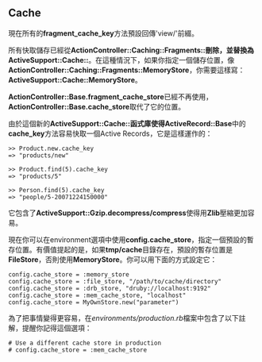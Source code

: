 ## Cache

現在所有的**fragment\_cache\_key**方法預設回傳'view/'前綴。

所有快取儲存已經從**ActionController::Caching::Fragments::**刪除，並替換為**ActiveSupport::Cache::**。在這種情況下，如果你指定一個儲存位置，像**ActionController::Caching::Fragments::MemoryStore**，你需要這樣寫：**ActiveSupport::Cache::MemoryStore**。

**ActionController::Base.fragment\_cache\_store**已經不再使用，**ActionController::Base.cache\_store**取代了它的位置。

由於這個新的**ActiveSupport::Cache::**函式庫使得**ActiveRecord::Base**中的**cache\_key**方法容易快取一個Active Records，它是這樣運作的：

	>> Product.new.cache_key
	=> "products/new"

	>> Product.find(5).cache_key
	=> "products/5"

	>> Person.find(5).cache_key
	=> "people/5-20071224150000"

它包含了**ActiveSupport::Gzip.decompress/compress**使得用**Zlib**壓縮更加容易。

現在你可以在environment選項中使用**config.cache\_store**，指定一個預設的暫存位置。有價值提起的是，如果**tmp/cache**目錄存在，預設的暫存位置是**FileStore**，否則使用**MemoryStore**。你可以用下面的方式設定它：

	config.cache_store = :memory_store
	config.cache_store = :file_store, "/path/to/cache/directory"
	config.cache_store = :drb_store, "druby://localhost:9192"
	config.cache_store = :mem_cache_store, "localhost"
	config.cache_store = MyOwnStore.new("parameter")

為了把事情變得更容易，在*environments/production.rb*檔案中包含了以下註解，提醒你記得這個選項：

	# Use a different cache store in production
	# config.cache_store = :mem_cache_store
